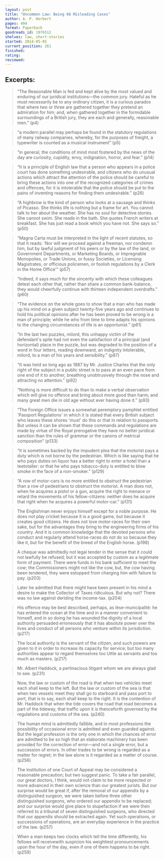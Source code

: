 ```yaml
---
layout: post
title: "Uncommon Law: Being 66 Misleading Cases"
author: A. P. Herbert
pages: 494
format: Paperback
goodreads_id: 1976512
shelves: law, short-stories
started: 2014-05-05
current_position: 261
finished: 
rating: 
reviewed: 
---
```

## Excerpts:

> “The Reasonable Man is fed and kept alive by the most valued and enduring
> of our juridical institutions—the common jury. Hateful as he must necessarily
> be to any ordinary citizen, it is a curious paradox that where two or three
> are gathered together they pretend an admiration for him; and, when gathered
> together in the formidable surroundings of a British jury, they are each
> and generally, reasonable men.” (p4)

> “a modern parallel may perhaps be found in the statutory regulations of
> many railway companies, whereby, for the purposes of freight, a typewriter
> is counted as a musical instrument” (p5)

> “in general, the conditions of mind most fostered by the news of the day
> are curiosity, cupidity, envy, indignation, horror, and fear.” (p14)

> “It is a principle of English law that a person who appears in a police
> court has done something undesirable, and citizens who do unusual actions
> which attract the attention of the police should be careful to bring these
> actions into one of the recognized categories of crimes and offences, for
> it is intolerable that the police should be put to the pains of inventing
> reasons for finding them undesirable.” (p26)

> “A highbrow is the kind of person who looks at a sausage and thinks of
> Picasso. She thinks life is nothing but a frame for art. You cannot talk
> to her about the weather. She has no soul for detective stories. She cannot
> swim. She reads in the bath. She quotes French writers at breakfast. She
> has just read a book which you have not. She says so.” (p50)

> “Magna Carta must be interpreted in the light of recent statutes, so that
> it reads: 'Nor will we proceed against a freeman, nor condemn him, but by
> lawful judgment of his peers or by the law of the land, or Government
> Departments, or Marketing Boards, or Impregnable Monopolies, or Trade
> Unions, or fussy Societies, or Licensing Magistrates, or officious policemen,
> or foolish regulations by a Clerk in the Home Office'” (p57)

> “Indeed, it says much for the sincerity with which these colleagues detest
> each other that, rather than share a common bank-balance, they would
> cheerfully continue with thirteen independent overdrafts.” (p60)

> “The evidence on the whole goes to show that a man who has made up his
> mind on a given subject twenty-five years ago and continues to hold his
> political opinions after he has been proved to be wrong is a man of
> principle; while he who from time to time adapts his opinions to the
> changing circumstances of life is an opportunist.” (p61)

> “In the last two puzzles, milord, this unhappy victim of the defendant's
> spite had not even the satisfaction of a principal (and horizontal) place
> in the puzzle, but was degraded to the position of a word in four letters,
> reading downward, an indignity intolerable, milord, to a man of his years
> and sensibility.” (p87)

> “It was held so long ago as 1887 by Mr. Justice Charles that the only right
> of the subject in a public street is to pass at an even pace from one end
> of it to another, breathing unobtrusively through the nose and attracting
> no attention.” (p92)

> “Nothing is more difficult to do than to make a verbal observation which
> will give no offence and bring about more good than harm; and many great
> men die in old age without ever having done it.” (p93)

> “The Foreign Office issues a somewhat peremptory pamphlet entitled 'Passport
> Regulations' in which it is stated that every British subject who leaves
> these shores 'must' do this or that in relation to passports. But unless
> it can be shown that these commands and regulations are made by virtue of
> the Royal prerogative they have no better juridical sanction than the rules
> of grammar or the canons of metrical composition” (p133)

> “It is sometimes backed by the impudent plea that the motorist pays a duty
> which is not borne by the pedestrian. Which is like saying that he who
> pays duties on liquor has a better right to enter a hotel than a teetotaller:
> or that he who pays tobacco-duty is entitled to blow smoke in the face of
> a non-smoker.” (p129)

> “A row of motor-cars is no more entitled to obstruct the pedestrian than
> a row of pedestrians to obstruct the motorist. A man does not, when he
> acquires a pistol or a gun, acquire the right to menace or retard the
> movements of his fellow-citizens: neither does he acquire that right when
> he acquires a powerful motor-car.” (p131)

> The Englishman never enjoys himself except for a noble purpose. He does
> not play cricket because it is a good game, but because it creates good
> citizens. He does not love motor-races for their own sake, but for the 
> advantages they bring to the engineering firms of his country. And it is
> common knowledge that the devoted persons who conduct and regularly attend 
> horse-races do not do so because they like it, but for the benefit of the 
> breed of the English horse. (p198)

> A cheque was admittedly not legal tender in the sense that it could not
> lawfully be refused; but it was accepted by custom as a legitimate form
> of payment. There were funds in his bank sufficient to meet the cow; the
> Commissioners might not like the cow, but, the cow having been tendered,
> they were estopped from charging him with failure to pay. (p203)

> Later he admitted that there might have been present in his mind a
> desire to make the Collector of Taxes ridiculous. But why not? There
> was no law against deriding the income-tax. (p204)

> His offence may be best described, perhaps, as lèse-municipalité: he has
> entered the ocean at the time and in a manner convenient to himself, and 
> in so doing he has wounded the dignity of a local authority persuaded 
> erroneously that it has absolute power over the lives and conduct of all 
> persons who venture within its jurisdiction.  (p217)

> The local authority is the servant of the citizen, and such powers are
> given to it in order to increase its capacity for service; but too many
> authorities appear to regard themselves too Uttle as servants and too much
> as masters. (p217)

> Mr. Albert Haddock, a pertinacious litigant whom we
> are always glad to see. (p231)

> Now, the law or custom of the road is that when two vehicles meet each
> shall keep to the left. But the law or custom of the sea is that when
> two vessels meet they shall go to starboard and pass port to port,
> that is to say, each shall keep to the right. It is the contention of
> Mr. Haddock that when the tide covers the road that road becomes a
> part of the tideway, that traffic upon it is thenceforth governed by
> the regulations and customs of the sea. (p240)

> The human mind is admittedly fallible, and in most professions the
> possibility of occasional error is admitted and even guarded against.
> But the legal profession is the only one in which the chances of error
> are admitted to be so high that an elaborate machinery has been
> provided for the correction of error—and not a single error, but a
> succession of errors. In other trades to be wrong is regarded as a
> matter for regret; in the law alone is it regarded as a matter of
> course. (p256)

> The institution of one Court of Appeal may be considered a reasonable
> precaution; but two suggest panic. To take a fair parallel, our great
> doctors, I think, would not claim to be more respected or more
> advanced in their own science than our greatest jurists. But our
> surprise would be great if, after the removal of our appendix by a
> distinguished surgeon, we were taken before three other distinguished
> surgeons, who ordered our appendix to be replaced; and our surprise
> would give place to stupefaction if we were then referred to a
> tribunal of seven distinguished surgeons, who directed that our
> appendix should be extracted again. Yet such operations, or
> successions of operations, are an everyday experience in the practice
> of the law. (p257)

> When a man keeps two clocks which tell the time differently, his fellows
> will receivewith suspicion his weightiest pronouncements upon the hour of
> the day, even if one of them happens to be right. (p259)





